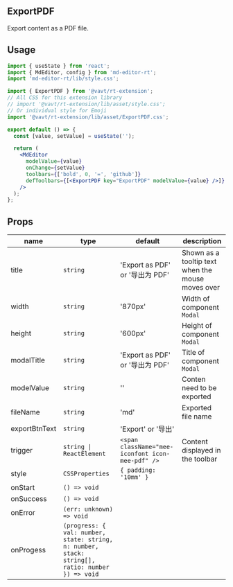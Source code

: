 ## ExportPDF

Export content as a PDF file.

## Usage

```jsx
import { useState } from 'react';
import { MdEditor, config } from 'md-editor-rt';
import 'md-editor-rt/lib/style.css';

import { ExportPDF } from '@vavt/rt-extension';
// All CSS for this extension library
// import '@vavt/rt-extension/lib/asset/style.css';
// Or individual style for Emoji
import '@vavt/rt-extension/lib/asset/ExportPDF.css';

export default () => {
  const [value, setValue] = useState('');

  return (
    <MdEditor
      modelValue={value}
      onChange={setValue}
      toolbars={['bold', 0, '=', 'github']}
      defToolbars={[<ExportPDF key="ExportPDF" modelValue={value} />]}
    />
  );
};
```

## Props

| name | type | default | description |
| --- | --- | --- | --- |
| title | `string` | 'Export as PDF' or '导出为 PDF' | Shown as a tooltip text when the mouse moves over |
| width | `string` | '870px' | Width of component `Modal` |
| height | `string` | '600px' | Height of component `Modal` |
| modalTitle | `string` | 'Export as PDF' or '导出为 PDF' | Title of component `Modal` |
| modelValue | `string` | '' | Conten need to be exported |
| fileName | `string` | 'md' | Exported file name |
| exportBtnText | `string` | 'Export' or '导出' |  |
| trigger | `string \| ReactElement` | `<span className="mee-iconfont icon-mee-pdf" />` | Content displayed in the toolbar |
| style | `CSSProperties` | `{ padding: '10mm' }` |  |
| onStart | `() => void` |  |  |
| onSuccess | `() => void` |  |  |
| onError | `(err: unknown) => void` |  |  |
| onProgess | `(progress: { val: number, state: string, n: number, stack: string[], ratio: number }) => void`  |  |  |